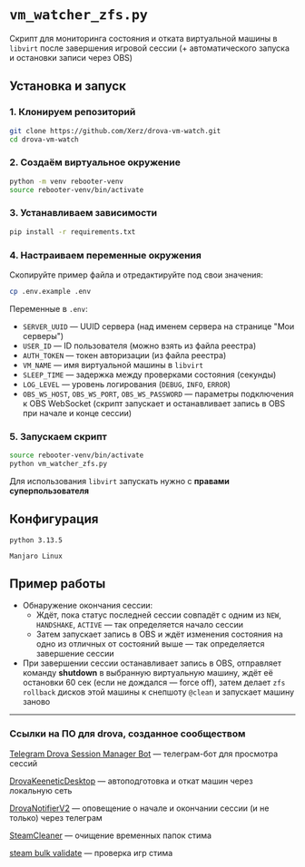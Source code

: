 
# `vm_watcher_zfs.py`

Скрипт для мониторинга состояния и отката виртуальной машины в `libvirt` после завершения игровой сессии (+ автоматического запуска и остановки записи через OBS)

## Установка и запуск

### 1. Клонируем репозиторий

```bash
git clone https://github.com/Xerz/drova-vm-watch.git
cd drova-vm-watch
````

### 2. Создаём виртуальное окружение

```bash
python -m venv rebooter-venv
source rebooter-venv/bin/activate
```

### 3. Устанавливаем зависимости

```bash
pip install -r requirements.txt
```

### 4. Настраиваем переменные окружения

Скопируйте пример файла и отредактируйте под свои значения:

```bash
cp .env.example .env
```

Переменные в `.env`:

* `SERVER_UUID` — UUID сервера (над именем сервера на странице "Мои серверы")
* `USER_ID` — ID пользователя (можно взять из файла реестра)
* `AUTH_TOKEN` — токен авторизации (из файла реестра)
* `VM_NAME` — имя виртуальной машины в `libvirt`
* `SLEEP_TIME` — задержка между проверками состояния (секунды)
* `LOG_LEVEL` — уровень логирования (`DEBUG`, `INFO`, `ERROR`)
* `OBS_WS_HOST`, `OBS_WS_PORT`, `OBS_WS_PASSWORD` — параметры подключения к OBS WebSocket (скрипт запускает и останавливает запись в OBS при начале и конце сессии)

### 5. Запускаем скрипт

```bash
source rebooter-venv/bin/activate
python vm_watcher_zfs.py
```

Для использования `libvirt` запускать нужно с **правами суперпользователя**

## Конфигурация

`python 3.13.5`

`Manjaro Linux`

## Пример работы

* Обнаружение окончания сессии:
  * Ждёт, пока статус последней сессии совпадёт с одним из `NEW`, `HANDSHAKE`, `ACTIVE` — так определяется начало сессии
  * Затем запускает запись в OBS и ждёт изменения состояния на одно из отличных от состояний выше — так определяется завершение сессии
* При завершении сессии останавливает запись в OBS, отправляет команду **shutdown** в выбранную виртуальную машину, ждёт её остановки 60 сек (если не дождался — force off), затем делает `zfs rollback` дисков этой машины к снепшоту `@clean` и запускает машину заново

---
### Ссылки на ПО для drova, созданное сообществом

[Telegram Drova Session Manager Bot](https://github.com/Xerz/drova-telegram-server-info/tree/main) — телеграм-бот для просмотра сессий

[DrovaKeeneticDesktop](https://github.com/sergius-dart/DrovaKeeneticDesktop) — автоподготовка и откат машин через локальную сеть

[DrovaNotifierV2](https://github.com/IceBeerG/DrovaNotifierV2) — оповещение о начале и окончании сессии (и не только) через телеграм

[SteamCleaner](https://github.com/VoroninVladimirN93/steamCleaner/tree/main) — очищение временных папок стима

[steam bulk validate](https://github.com/dreamer2/steambulkvalidate) — проверка игр стима

